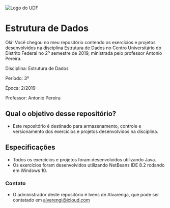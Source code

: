 ![Logo do UDF](https://scontent.fbsb1-1.fna.fbcdn.net/v/t1.0-9/53882724_2308535399183438_6493229942908649472_n.png?_nc_cat=101&_nc_oc=AQl9BhoxoyT3FcIEBeKk-A9b7dMEi9kOLipY3m3BhmCRwf_dJxlB7T9l5mXvejQtP2c&_nc_ht=scontent.fbsb1-1.fna&oh=020fbe40dc4cf65b37b75e229ed04dcb&oe=5DD039B7 "Logo do UDF")

# Estrutura de Dados
Olá! Você chegou no meu repositório contendo os exercícios e projetos desenvolvidos na disciplina Estrutura de Dados no Centro Universitário do Distrito Federal no 2º semestre de 2019, ministrada pelo professor Antonio Pereira.

Disciplina: Estrutura de Dados

Período: 3º

Época: 2/2019

Professor: Antonio Pereira

## Qual o objetivo desse repositório?
* Este repositório é destinado para armazenamento, controle e versionamento dos exercícios e projetos desenvolvidos na disciplina.

## Especificações
* Todos os exercícios e projetos foram desenvolvidos utilizando Java.
* Os exercícios foram desenvolvidos utilizando NetBeans IDE 8.2 rodando em Windows 10.

### Contato
* O administrador deste repositório é Ivens de Alvarenga, que pode ser contatado em <alvarengi@icloud.com>
